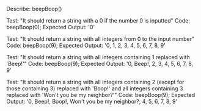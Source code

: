 Describe: beepBoop()

Test: "It should return a string with a 0 if the number 0 is inputted"
Code: beepBoop(0);
Expected Output: '0'

Test: "It should return a string with all integers from 0 to the input number"
Code: beepBoop(9);
Expected Output: '0, 1, 2, 3, 4, 5, 6, 7, 8, 9'

Test: "It should return a string with all integers containing 1 replaced with 'Beep!'"
Code: beepBoop(9);
Expected Output: '0, Beep!, 2, 3, 4, 5, 6, 7, 8, 9'

Test: "It should return a string with all integers containing 2 (except for those containing 3) replaced with 'Boop!' and all integers containing 3 replaced with 'Won't you be my neighbor?'"
Code: beepBoop(9);
Expected Output: '0, Beep!, Boop!, Won't you be my neighbor?, 4, 5, 6, 7, 8, 9'